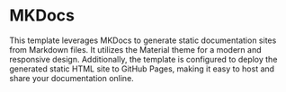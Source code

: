 # MKDocs

This template leverages MKDocs to generate static documentation sites from Markdown files. It utilizes the Material theme for a modern and responsive design. Additionally, the template is configured to deploy the generated static HTML site to GitHub Pages, making it easy to host and share your documentation online.
